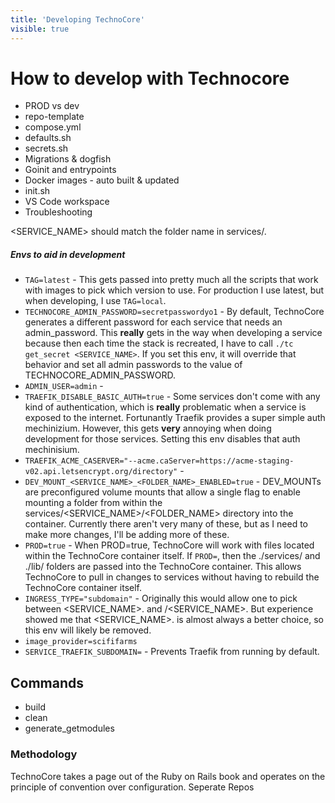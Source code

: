 ```yaml
---
title: 'Developing TechnoCore'
visible: true
---
```


# How to develop with Technocore
    
- PROD vs dev
- repo-template
- compose.yml
- defaults.sh
- secrets.sh
- Migrations & dogfish
- Goinit and entrypoints
- Docker images - auto built & updated
- init.sh
- VS Code workspace
- Troubleshooting

<SERVICE_NAME> should match the folder name in services/.

##### Envs to aid in development 
- `TAG=latest` - This gets passed into pretty much all the scripts that work with images to pick which version to use. For production I use latest, but when developing, I use `TAG=local`.
- `TECHNOCORE_ADMIN_PASSWORD=secretpasswordyo1` - By default, TechnoCore generates a different password for each service that needs an admin_password. This **really** gets in the way when developing a service because then each time the stack is recreated, I have to call `./tc get_secret <SERVICE_NAME>`. If you set this env, it will override that behavior and set all admin passwords to the value of TECHNOCORE_ADMIN_PASSWORD.
- `ADMIN_USER=admin` - 
- `TRAEFIK_DISABLE_BASIC_AUTH=true` - Some services don't come with any kind of authentication, which is **really** problematic when a service is exposed to the internet. Fortunantly Traefik provides a super simple auth mechinizium. However, this gets **very** annoying when doing development for those services. Setting this env disables that auth mechinisium. 
- `TRAEFIK_ACME_CASERVER="--acme.caServer=https://acme-staging-v02.api.letsencrypt.org/directory"` - 
- `DEV_MOUNT_<SERVICE_NAME>_<FOLDER_NAME>_ENABLED=true` - DEV_MOUNTs are preconfigured volume mounts that allow a single flag to enable mounting a folder from within the services/<SERVICE_NAME>/<FOLDER_NAME> directory into the container. Currently there aren't very many of these, but as I need to make more changes, I'll be adding more of these.
- `PROD=true` - When PROD=true, TechnoCore will work with files located within the TechnoCore container itself. If `PROD=`, then the ./services/ and ./lib/ folders are passed into the TechnoCore container. This allows TechnoCore to pull in changes to services without having to rebuild the TechnoCore container itself.
- `INGRESS_TYPE="subdomain"` - Originally this would allow one to pick between <SERVICE_NAME>.<DOMAIN> and <DOMAIN>/<SERVICE_NAME>. But experience showed me that <SERVICE_NAME>.<DOMAIN> is almost always a better choice, so this env will likely be removed. 
- `image_provider=scififarms`
- `SERVICE_TRAEFIK_SUBDOMAIN=` - Prevents Traefik from running by default.

## Commands
- build 
- clean
- generate_getmodules


### Methodology
TechnoCore takes a page out of the Ruby on Rails book and operates on the principle of convention over configuration. 
Seperate Repos